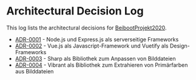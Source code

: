 # Architectural Decision Log

This log lists the architectural decisions for [BeibootProjekt2020](https://github.com/mi-classroom/mi-master-wt-beiboot-2020).

- [ADR-0001](0001-backend-node-express.md) - Node.js und Express.js als serverseitige Frameworks 
- [ADR-0002](0002-frontend-vue-vuetify.md) - Vue.js als Javascript-Framework und Vuetify als Design-Frameworks 
- [ADR-0003](0003-backend-sharp.md) - Sharp als Bibliothek zum Anpassen von Bilddateien
- [ADR-0004](0004-backend-vibrant.md) - Vibrant als Bibliothek zum Extrahieren von Primärfarben aus Bilddateien



